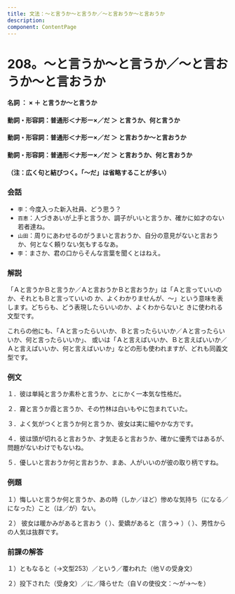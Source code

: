 ```yaml
---
title: 文法：～と言うか～と言うか／～と言おうか～と言おうか
description:
component: ContentPage
---
```



# 208。～と言うか～と言うか／～と言おうか～と言おうか
#### 名詞 ： × ＋ と言うか～と言うか
#### 動詞・形容詞：普通形＜ナ形ー×／だ ＞ と言うか、何と言うか
#### 動詞・形容詞：普通形＜ナ形ー×／だ ＞ と言おうか～と言おうか
#### 動詞・形容詞：普通形＜ナ形ー×／だ ＞ と言おうか、何と言おうか
#### （注：広く句と結びつく。「～だ」は省略することが多い）
### 会話
- `李`：今度入った新入社員、どう思う？
- `百恵`：人づきあいが上手と言うか、調子がいいと言うか、確かに如才のない若者達ね。
- `山田`：周りにあわせるのがうまいと言おうか、自分の意見がないと言おうか、何となく頼りない気もするなあ。
- `李`：まさか、君の口からそんな言葉を聞くとはねえ。
### 解説
「Ａと言うかＢと言うか／Ａと言おうかＢと言おうか」は「Ａと言っていいのか、それともＢと言っていいの か、よくわかりませんが、～」という意味を表します。どちらも、どう表現したらいいのか、よくわからないと きに使われる文型です。

これらの他にも、「Ａと言ったらいいか、Ｂと言ったらいいか／Ａと言ったらいいか、何と言ったらいいか」、 或いは「Ａと言えばいいか、Ｂと言えばいいか／Ａと言えばいいか、何と言えばいいか」などの形も使われますが、どれも同義文型です。
### 例文
１．彼は単純と言うか素朴と言うか、とにかく一本気な性格だ。

２．霧と言うか霞と言うか、その竹林は白いもやに包まれていた。

３．よく気がつくと言うか何と言うか、彼女は実に細やかな方です。

４．彼は頭が切れると言おうか、才気走ると言おうか、確かに優秀ではあるが、問題がないわけでもないね。

５．優しいと言おうか何と言おうか、まあ、人がいいのが彼の取り柄ですね。
### 例題
１）悔しいと言うか何と言うか、あの時（しか／ほど）惨めな気持ち（になる／になった）こと（は／が）ない。

２） 彼女は暖かみがあると言おう（ ）、愛嬌があると（言う→ ）（ ）、男性からの人気は抜群です。
### 前課の解答
１）ともなると（→文型253）／という／覆われた（他Ｖの受身文）

２）投下された（受身文）／に／降らせた（自Ｖの使役文：～が→～を）
